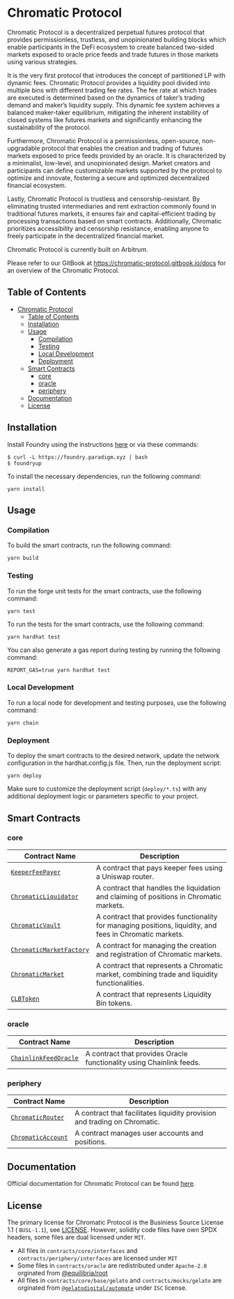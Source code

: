 # Chromatic Protocol

Chromatic Protocol is a decentralized perpetual futures protocol that provides permissionless, trustless, and unopinionated building blocks which enable participants in the DeFi ecosystem to create balanced two-sided markets exposed to oracle price feeds and trade futures in those markets using various strategies.

It is the very first protocol that introduces the concept of partitioned LP with dynamic fees. Chromatic Protocol provides a liquidity pool divided into multiple bins with different trading fee rates. The fee rate at which trades are executed is determined based on the dynamics of taker’s trading demand and maker’s liquidity supply. This dynamic fee system achieves a balanced maker-taker equilibrium, mitigating the inherent instability of closed systems like futures markets and significantly enhancing the sustainability of the protocol.

Furthermore, Chromatic Protocol is a permissionless, open-source, non-upgradable protocol that enables the creation and trading of futures markets exposed to price feeds provided by an oracle. It is characterized by a minimalist, low-level, and unopinionated design. Market creators and participants can define customizable markets supported by the protocol to optimize and innovate, fostering a secure and optimized decentralized financial ecosystem.

Lastly, Chromatic Protocol is trustless and censorship-resistant. By eliminating trusted intermediaries and rent extraction commonly found in traditional futures markets, it ensures fair and capital-efficient trading by processing transactions based on smart contracts. Additionally, Chromatic prioritizes accessibility and censorship resistance, enabling anyone to freely participate in the decentralized financial market.

Chromatic Protocol is currently built on Arbitrum.

Please refer to our GitBook at https://chromatic-protocol.gitbook.io/docs for an overview of the Chromatic Protocol.

## Table of Contents

- [Chromatic Protocol](#chromatic-protocol)
  - [Table of Contents](#table-of-contents)
  - [Installation](#installation)
  - [Usage](#usage)
    - [Compilation](#compilation)
    - [Testing](#testing)
    - [Local Development](#local-development)
    - [Deployment](#deployment)
  - [Smart Contracts](#smart-contracts)
    - [core](#core)
    - [oracle](#oracle)
    - [periphery](#periphery)
  - [Documentation](#documentation)
  - [License](#license)

## Installation

Install Foundry using the instructions
[here](https://book.getfoundry.sh/getting-started/installation.html) or via
these commands:

```
$ curl -L https://foundry.paradigm.xyz | bash
$ foundryup
```

To install the necessary dependencies, run the following command:

```shell
yarn install
```

## Usage

### Compilation

To build the smart contracts, run the following command:

```shell
yarn build
```

### Testing

To run the forge unit tests for the smart contracts, use the following command:

```shell
yarn test
```

To run the tests for the smart contracts, use the following command:

```shell
yarn hardhat test
```

You can also generate a gas report during testing by running the following command:

```shell
REPORT_GAS=true yarn hardhat test
```

### Local Development

To run a local node for development and testing purposes, use the following command:

```shell
yarn chain
```

### Deployment

To deploy the smart contracts to the desired network, update the network configuration in the hardhat.config.js file. Then, run the deployment script:

```shell
yarn deploy
```

Make sure to customize the deployment script (`deploy/*.ts`) with any additional deployment logic or parameters specific to your project.


## Smart Contracts

<!-- 여기에 core/periphery/ 등의 구분 나누어서 정리할 필요가 있음. ( depolyed address 는 체인별로 나중에 추가 ) -->

### core

| Contract Name                                                         | Description                                                                                              |
| --------------------------------------------------------------------- | -------------------------------------------------------------------------------------------------------- |
| [`KeeperFeePayer`](contracts/core/KeeperFeePayer.sol)                 | A contract that pays keeper fees using a Uniswap router.                                                 |
| [`ChromaticLiquidator`](contracts/core/ChromaticLiquidator.sol)       | A contract that handles the liquidation and claiming of positions in Chromatic markets.                  |
| [`ChromaticVault`](contracts/core/ChromaticVault.sol)                 | A contract that provides functionality for managing positions, liquidity, and fees in Chromatic markets. |
| [`ChromaticMarketFactory`](contracts/core/ChromaticMarketFactory.sol) | A contract for managing the creation and registration of Chromatic markets.                              |
| [`ChromaticMarket`](contracts/core/ChromaticMarket.sol)               | A contract that represents a Chromatic market, combining trade and liquidity functionalities.            |
| [`CLBToken`](contracts/core/CLBToken.sol)                             | A contract that represents Liquidity Bin tokens.                                                         |

### oracle

| Contract Name                                                     | Description                                                                                              |
| ----------------------------------------------------------------- | -------------------------------------------------------------------------------------------------------- |
| [`ChainlinkFeedOracle`](contracts/oracle/ChainlinkFeedOracle.sol) | A contract that provides Oracle functionality using Chainlink feeds.                                     |

### periphery

| Contract Name                                                  | Description                                                               |
| -------------------------------------------------------------- | ------------------------------------------------------------------------- |
| [`ChromaticRouter`](contracts/periphery/ChromaticRouter.sol)   | A contract that facilitates liquidity provision and trading on Chromatic. |
| [`ChromaticAccount`](contracts/periphery/ChromaticAccount.sol) | A contract manages user accounts and positions.                           |

## Documentation

Official documentation for Chromatic Protocol can be found [here](https://chromatic-protocol.github.io/docs-preview).

## License

The primary license for Chromatic Protocol is the Businiess Source License 1.1 ( `BUSL-1.1`), see [LICENSE](./LICENSE). However, solidity code files have own SPDX headers, some files are dual licensed under `MIT`.
  - All files in `contracts/core/interfaces` and `contracts/periphery/interfaces` are licensed under `MIT`
  - Some files in `contracts/oracle` are redistributed under `Apache-2.0` orginated from [@equilibria/root](https://github.com/equilibria-xyz/root)
  - All files in `contracts/core/base/gelato` and `contracts/mocks/gelato` are orginated from [`@gelatodigital/automate`](https://github.com/gelatodigital/automate) under `ISC` license.

